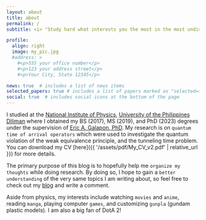 ```yaml
---
layout: about
title: about
permalink: /
subtitle: <i> "Study hard what interests you the most in the most undisciplined, irreverent and original manner possible." <br>- Richard Feynman </i>

profile:
  align: right
  image: my_pic.jpg
  #address: >
    #<p>555 your office number</p>
    #<p>123 your address street</p>
    #<p>Your City, State 12345</p>

news: true  # includes a list of news items
selected_papers: true # includes a list of papers marked as "selected={true}"
social: true  # includes social icons at the bottom of the page
---
```


I studied at the [National Institute of Physics](http://nip.upd.edu.ph/), [University of the Philippines Diliman](https://upd.edu.ph/) where I obtained my BS (2017), MS (2019), and PhD (2023) degrees under the supervision of [Eric A. Galapon, PhD](http://nip.upd.edu.ph/profiles/eric-a-galapon/). My research is on `quantum time of arrival operators` which were used to investigate the quantum violation of the weak equivalence principle, and the tunneling time problem. You can download my CV [here]({{ '/assets/pdf/My_CV_v2.pdf' | relative_url }}) for more details.  

The primary purpose of this blog is to hopefully help me `organize my thoughts` while doing research. By doing so, I hope to gain a `better understanding` of the very same topics I am writing about, so feel free to check out my [blog](/blog/) and write a comment. 

Aside from physics, my interests include watching `movies` and `anime`, reading `manga`, playing computer `games`, and customizing `gunpla` (gundam plastic models). I am also a big fan of DotA 2!


<!-- I am currently a physics PhD candidate at the [University of the Philippines Diliman](https://upd.edu.ph/) and a member of the [Theoretical Physics Group](https://niptheorygroup.wordpress.com/) under the supervision of [Eric A. Galapon, PhD](http://nip.upd.edu.ph/profiles/eric-a-galapon/). I obtained my BS and MS degrees in 2017 and 2019, respectively, doing research on `quantum time of arrival`. You can download my CV [here]({{ '/assets/pdf/My_CV_v2.pdf' | relative_url }}).

The primary purpose of this blog is to hopefully help me `organize my thoughts` while doing research. By doing so, I hope to gain a `better understanding` of the very same topics I am writing about, e.g. explainers of some papers and topics that I find interesting so feel free to check out my [blog](/blog/) and write a comment.   

Aside from physics, my interests include watching `movies` and `anime`, reading `manga`, playing computer `games`, and customizing `gunpla` (gundam plastic models). -->
